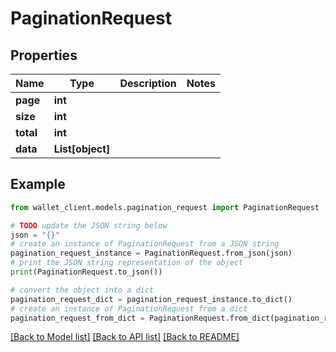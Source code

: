 # PaginationRequest


## Properties

Name | Type | Description | Notes
------------ | ------------- | ------------- | -------------
**page** | **int** |  | 
**size** | **int** |  | 
**total** | **int** |  | 
**data** | **List[object]** |  | 

## Example

```python
from wallet_client.models.pagination_request import PaginationRequest

# TODO update the JSON string below
json = "{}"
# create an instance of PaginationRequest from a JSON string
pagination_request_instance = PaginationRequest.from_json(json)
# print the JSON string representation of the object
print(PaginationRequest.to_json())

# convert the object into a dict
pagination_request_dict = pagination_request_instance.to_dict()
# create an instance of PaginationRequest from a dict
pagination_request_from_dict = PaginationRequest.from_dict(pagination_request_dict)
```
[[Back to Model list]](../README.md#documentation-for-models) [[Back to API list]](../README.md#documentation-for-api-endpoints) [[Back to README]](../README.md)


